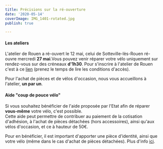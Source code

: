 ```yaml
---
title: Précisions sur la ré-ouverture
date: '2020-05-14'
coverImage: IMG_1401-rotated.jpg
publish: true

---
```

#### Les ateliers

L'atelier de Rouen a ré-ouvert le 12 mai, celui de Sotteville-lès-Rouen ré-ouvre mercredi **27 mai**.Vous pouvez venir réparer votre vélo uniquement sur rendez-vous sur des créneaux **d'1h30**. Pour s'inscrire à l'atelier de Rouen c'est à ce [lien](https://www.rdv360.com/guidoline) (prenez le temps de lire les conditions d'accès).

Pour l'achat de pièces et de vélos d'occasion, nous vous accueillons à l'atelier, **un par un**.

#### Aide "coup de pouce vélo"

Si vous souhaitez bénéficier de l'aide proposée par l'Etat afin de réparer **vous-même** votre vélo, c'est possible.  
Cette aide peut permettre de contribuer au paiement de la cotisation d'adhésion, à l'achat de pièces détachées (hors accessoires), ainsi qu'aux vélos d'occasion, et ce à hauteur de 50€.

Pour en bénéficier, il est important d'apporter une pièce d'identité, ainsi que votre vélo (même dans le cas d'achat de pièces détachées). Plus d'info [ici](http://coupdepoucevelo.fr).